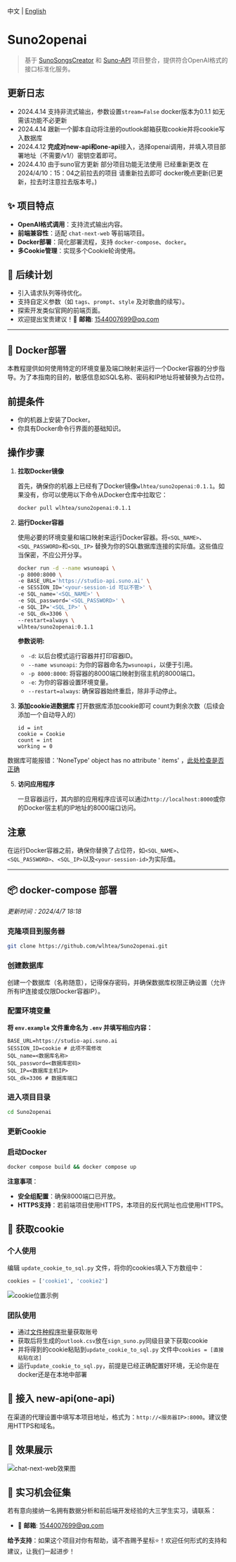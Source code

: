 中文 | [English](https://github.com/wlhtea/Suno2openai/blob/main/README.md)

# Suno2openai

> 基于 [SunoSongsCreator](https://github.com/yihong0618/SunoSongsCreator)
> 和 [Suno-API](https://github.com/SunoAI-API/Suno-API) 项目整合，提供符合OpenAI格式的接口标准化服务。

## 更新日志

- 2024.4.14 支持非流式输出，参数设置`stream=False` docker版本为0.1.1 如无需该功能不必更新
- 2024.4.14 跟新一个脚本自动将注册的outlook邮箱获取cookie并将cookie写入数据库
- 2024.4.12 **完成对new-api和one-api**接入，选择openai调用，并填入项目部署地址（不需要/v1/）密钥空着即可。
- 2024.4.10 由于suno官方更新 部分项目功能无法使用 已经重新更改 在2024/4/10：15：04之前拉去的项目 请重新拉去即可
  docker晚点更新(已更新，拉去时注意拉去版本号。)

## ✨ 项目特点

- **OpenAI格式调用**：支持流式输出内容。
- **前端兼容性**：适配 `chat-next-web` 等前端项目。
- **Docker部署**：简化部署流程，支持 `docker-compose`、`docker`。
- **多Cookie管理**：实现多个Cookie轮询使用。

## 🚀 后续计划

- 引入请求队列等待优化。
- 支持自定义参数（如 `tags`、`prompt`、`style` 及对歌曲的续写）。
- 探索开发类似官网的前端页面。
- 欢迎提出宝贵建议！📧 **邮箱**: 1544007699@qq.com

---

## 🫙 Docker部署

本教程提供如何使用特定的环境变量及端口映射来运行一个Docker容器的分步指导。为了本指南的目的，敏感信息如SQL名称、密码和IP地址将被替换为占位符。

## 前提条件

- 你的机器上安装了Docker。
- 你具有Docker命令行界面的基础知识。

## 操作步骤

1. **拉取Docker镜像**

   首先，确保你的机器上已经有了Docker镜像`wlhtea/suno2openai:0.1.1`。如果没有，你可以使用以下命令从Docker仓库中拉取它：

   ```bash
   docker pull wlhtea/suno2openai:0.1.1
   ```

2. **运行Docker容器**

   使用必要的环境变量和端口映射来运行Docker容器。将`<SQL_NAME>`、`<SQL_PASSWORD>`和`<SQL_IP>`
   替换为你的SQL数据库连接的实际值。这些值应当保密，不应公开分享。

   ```bash
   docker run -d --name wsunoapi \
   -p 8000:8000 \
   -e BASE_URL='https://studio-api.suno.ai' \
   -e SESSION_ID='<your-session-id 可以不管>' \
   -e SQL_name='<SQL_NAME>' \
   -e SQL_password='<SQL_PASSWORD>' \
   -e SQL_IP='<SQL_IP>' \
   -e SQL_dk=3306 \
   --restart=always \
   wlhtea/suno2openai:0.1.1
   ```

   **参数说明:**
    - `-d`: 以后台模式运行容器并打印容器ID。
    - `--name wsunoapi`: 为你的容器命名为`wsunoapi`，以便于引用。
    - `-p 8000:8000`: 将容器的8000端口映射到宿主机的8000端口。
    - `-e`: 为你的容器设置环境变量。
    - `--restart=always`: 确保容器始终重启，除非手动停止。

3. **添加cookie进数据库**
   打开数据库添加cookie即可 count为剩余次数（后续会添加一个自动导入的）
   ```mysql
   id = int
   cookie = Cookie
   count = int
   working = 0
   ```

数据库可能报错：'NoneType' object has no attribute '
items' ，[此处检查是否正确](https://github.com/wlhtea/Suno2openai/issues/10)

5. **访问应用程序**

   一旦容器运行，其内部的应用程序应该可以通过`http://localhost:8000`或你的Docker宿主机的IP地址的8000端口访问。

## 注意

在运行Docker容器之前，确保你替换了占位符，如`<SQL_NAME>`、`<SQL_PASSWORD>`、`<SQL_IP>`以及`<your-session-id>`为实际值。

---

## 📦 docker-compose 部署

_更新时间：2024/4/7 18:18_

### 克隆项目到服务器

```bash
git clone https://github.com/wlhtea/Suno2openai.git
```

### 创建数据库

创建一个数据库（名称随意），记得保存密码，并确保数据库权限正确设置（允许所有IP连接或仅限Docker容器IP）。

### 配置环境变量

**将 `env.example` 文件重命名为 `.env` 并填写相应内容：**

```plaintext
BASE_URL=https://studio-api.suno.ai
SESSION_ID=cookie # 此项不需修改
SQL_name=<数据库名称>
SQL_password=<数据库密码>
SQL_IP=<数据库主机IP>
SQL_dk=3306 # 数据库端口
```

### 进入项目目录

```bash
cd Suno2openai
```

### 更新Cookie

### 启动Docker

```bash
docker compose build && docker compose up
```

**注意事项**：

- **安全组配置**：确保8000端口已开放。
- **HTTPS支持**：若前端项目使用HTTPS，本项目的反代网址也应使用HTTPS。

## 🍪 获取cookie

### 个人使用

编辑 `update_cookie_to_sql.py` 文件，将你的cookies填入下方数组中：

```python
cookies = ['cookie1', 'cookie2']
```

![cookie位置示例](https://github.com/wlhtea/Suno2openai/assets/115779315/6edf9969-9eb6-420f-bfcd-dbf4b282ecbf)

### 团队使用

- 通过[文件种程序](https://github.com/wlhtea/Suno2openai/tree/main/suno_%E6%89%93%E5%8F%B7%E5%8F%96cookie)批量获取账号
- 获取后将生成的`outlook.csv`放在`sign_suno.py`同级目录下获取cookie
- 并将得到的cookie粘贴到`update_cookie_to_sql.py` 文件中`cookies = [直接粘贴在这]`
- 运行`update_cookie_to_sql.py`，前提是已经正确配置好环境，无论你是在docker还是在本地中部署

## 🔌 接入 new-api(one-api)

在渠道的代理设置中填写本项目地址，格式为：`http://<服务器IP>:8000`。建议使用HTTPS和域名。

## 🎉 效果展示

![chat-next-web效果图](https://github.com/wlhtea/Suno2openai/assets/115779315/6495e840-b025-4667-82f6-19116ce71c8e)

## 💌 实习机会征集

若有意向接纳一名拥有数据分析和前后端开发经验的大三学生实习，请联系：

- 📧 **邮箱**: 1544007699@qq.com

**给予支持**：如果这个项目对你有帮助，请不吝赐予星标⭐！欢迎任何形式的支持和建议，让我们一起进步！
